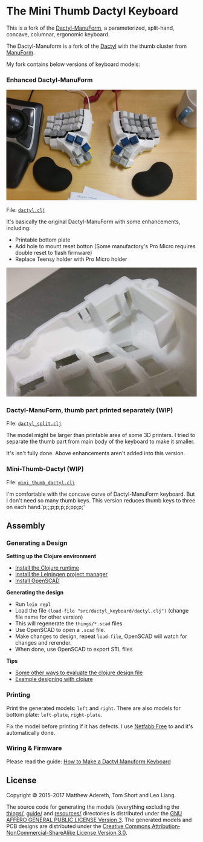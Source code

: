 # The Mini Thumb Dactyl Keyboard
This is a fork of the [Dactyl-ManuForm](https://github.com/tshort/dactyl-keyboard), a parameterized, split-hand, concave, columnar, ergonomic keyboard.

The Dactyl-Manuform is a fork of the [Dactyl](https://github.com/adereth/dactyl-keyboard) with the thumb cluster from [ManuForm](https://github.com/jeffgran/ManuForm).

My fork contains below versions of keyboard models:

### Enhanced Dactyl-ManuForm

![](guide/dactyl-manuform.jpg)

File: [`dactyl.clj`](src/dactyl_keyboard/dactyl.clj)

It's basically the original Dactyl-ManuForm with some enhancements, including:

- Printable bottom plate
- Add hole to mount reset botton (Some manufactory's Pro Micro requires double reset to flash firmware)
- Replace Teensy holder with Pro Micro holder

![](resources/holder.jpg)

### Dactyl-ManuForm, thumb part printed separately (WIP)

File: [`dactyl_split.clj`](src/dactyl_keyboard/dactyl_split.clj)

The model might be larger than printable area of some 3D printers. I tried to separate the thumb part from main body of the keyboard to make it smaller.

It's isn't fully done. Above enhancements aren't added into this version.

### Mini-Thumb-Dactyl (WIP)

File: [`mini_thumb_dactyl.clj`](src/dactyl_keyboard/mini_thumb_dactyl.clj)

I'm comfortable with the concave curve of Dactyl-ManuForm keyboard. But I don't need so many thumb keys. This version reduces thumb keys to three on each hand.'p;;;p;p;p;p;pp;p;'

## Assembly

### Generating a Design

**Setting up the Clojure environment**
* [Install the Clojure runtime](https://clojure.org)
* [Install the Leiningen project manager](http://leiningen.org/)
* [Install OpenSCAD](http://www.openscad.org/)

**Generating the design**
* Run `lein repl`
* Load the file `(load-file "src/dactyl_keyboard/dactyl.clj")` (change file name for other version)
* This will regenerate the `things/*.scad` files
* Use OpenSCAD to open a `.scad` file.
* Make changes to design, repeat `load-file`, OpenSCAD will watch for changes and rerender.
* When done, use OpenSCAD to export STL files

**Tips**
* [Some other ways to evaluate the clojure design file](http://stackoverflow.com/a/28213489)
* [Example designing with clojure](http://adereth.github.io/blog/2014/04/09/3d-printing-with-clojure/)


### Printing
Print the generated models: `left` and `right`. There are also models for bottom plate: `left-plate`, `right-plate`.

Fix the model before printing if it has defects. I use [Netfabb Free](https://github.com/3DprintFIT/netfabb-basic-download) to and it's automatically done.

### Wiring & Firmware

Please read the guide: [How to Make a Dactyl Manuform Keyboard](./guide/index.md)

## License

Copyright © 2015-2017 Matthew Adereth, Tom Short and Leo Liang.

The source code for generating the models (everything excluding the [things/](things/), [guide/](guide/) and [resources/](resources/) directories is distributed under the [GNU AFFERO GENERAL PUBLIC LICENSE Version 3](LICENSE).  The generated models and PCB designs are distributed under the [Creative Commons Attribution-NonCommercial-ShareAlike License Version 3.0](LICENSE-models).

